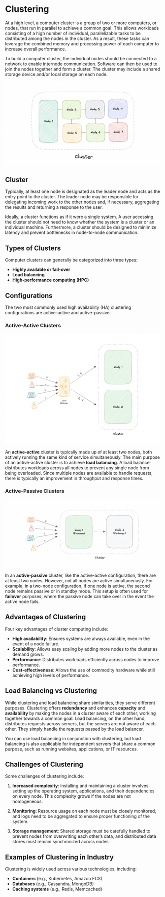 # Clustering

At a high level, a computer cluster is a group of two or more computers, or nodes, that run in parallel to achieve a common goal. This allows workloads consisting of a high number of individual, parallelizable tasks to be distributed among the nodes in the cluster. As a result, these tasks can leverage the combined memory and processing power of each computer to increase overall performance.

To build a computer cluster, the individual nodes should be connected to a network to enable internode communication. Software can then be used to join the nodes together and form a cluster. The cluster may include a shared storage device and/or local storage on each node.

![cluster](cluster.png)

## Cluster

Typically, at least one node is designated as the leader node and acts as the entry point to the cluster. The leader node may be responsible for delegating incoming work to the other nodes and, if necessary, aggregating the results and returning a response to the user.

Ideally, a cluster functions as if it were a single system. A user accessing the cluster should not need to know whether the system is a cluster or an individual machine. Furthermore, a cluster should be designed to minimize latency and prevent bottlenecks in node-to-node communication.

## Types of Clusters

Computer clusters can generally be categorized into three types:
- **Highly available or fail-over**
- **Load balancing**
- **High-performance computing (HPC)**

## Configurations

The two most commonly used high availability (HA) clustering configurations are active-active and active-passive.

### Active-Active Clusters

![active-active](active-active.png)

An **active-active** cluster is typically made up of at least two nodes, both actively running the same kind of service simultaneously. The main purpose of an active-active cluster is to achieve **load balancing**. A load balancer distributes workloads across all nodes to prevent any single node from being overloaded. Since multiple nodes are available to handle requests, there is typically an improvement in throughput and response times.

### Active-Passive Clusters

![active-passive](active-passive.png)

In an **active-passive** cluster, like the active-active configuration, there are at least two nodes. However, not all nodes are active simultaneously. For example, in a two-node configuration, if one node is active, the second node remains passive or in standby mode. This setup is often used for **failover** purposes, where the passive node can take over in the event the active node fails.

## Advantages of Clustering

Four key advantages of cluster computing include:
- **High availability**: Ensures systems are always available, even in the event of a node failure.
- **Scalability**: Allows easy scaling by adding more nodes to the cluster as demand grows.
- **Performance**: Distributes workloads efficiently across nodes to improve performance.
- **Cost-effectiveness**: Allows the use of commodity hardware while still achieving high levels of performance.

## Load Balancing vs Clustering

While clustering and load balancing share similarities, they serve different purposes. Clustering offers **redundancy** and enhances **capacity** and **availability** by making the nodes in a cluster aware of each other, working together towards a common goal. Load balancing, on the other hand, distributes requests across servers, but the servers are not aware of each other. They simply handle the requests passed by the load balancer.

You can use load balancing in conjunction with clustering, but load balancing is also applicable for independent servers that share a common purpose, such as running websites, applications, or IT resources.

## Challenges of Clustering

Some challenges of clustering include:
1. **Increased complexity**: Installing and maintaining a cluster involves setting up the operating system, applications, and their dependencies on every node. This complexity grows if the nodes are not homogeneous.
   
2. **Monitoring**: Resource usage on each node must be closely monitored, and logs need to be aggregated to ensure proper functioning of the system.
   
3. **Storage management**: Shared storage must be carefully handled to prevent nodes from overwriting each other’s data, and distributed data stores must remain synchronized across nodes.

## Examples of Clustering in Industry

Clustering is widely used across various technologies, including:

- **Containers** (e.g., Kubernetes, Amazon ECS)
- **Databases** (e.g., Cassandra, MongoDB)
- **Caching systems** (e.g., Redis, Memcached)
